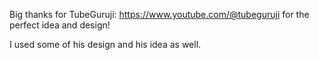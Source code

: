 Big thanks for TubeGuruji: https://www.youtube.com/@tubeguruji for the perfect idea and design!

I used some of his design and his idea as well.
